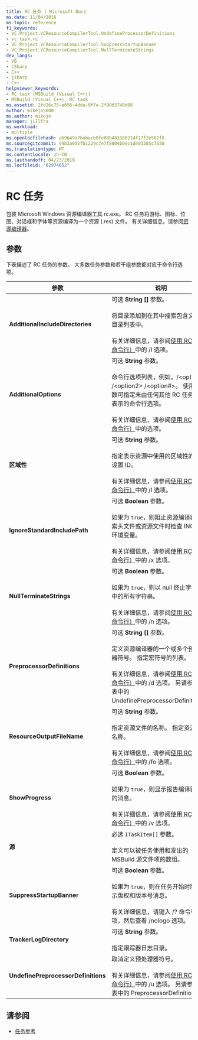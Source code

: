 ```yaml
---
title: RC 任务 | Microsoft Docs
ms.date: 11/04/2016
ms.topic: reference
f1_keywords:
- VC.Project.VCResourceCompilerTool.UndefineProcessorDefinitions
- vc.task.rc
- VC.Project.VCResourceCompilerTool.SuppressStartupBanner
- VC.Project.VCResourceCompilerTool.NullTerminateStrings
dev_langs:
- VB
- CSharp
- C++
- jsharp
- C++
helpviewer_keywords:
- RC task (MSBuild (Visual C++))
- MSBuild (Visual C++), RC task
ms.assetid: 2fd26c75-a056-4dda-9f7e-2f90d3748d88
author: mikejo5000
ms.author: mikejo
manager: jillfra
ms.workload:
- multiple
ms.openlocfilehash: a69649a7babacb0fe08b483380214f17f2e582f8
ms.sourcegitcommit: 94b3a052fb1229c7e7f8804b09c1d403385c7630
ms.translationtype: HT
ms.contentlocale: zh-CN
ms.lasthandoff: 04/23/2019
ms.locfileid: "62974652"
---
```

# <a name="rc-task"></a>RC 任务
包装 Microsoft Windows 资源编译器工具 rc.exe。 RC 任务将游标、图标、位图、对话框和字体等资源编译为一个资源 (.res) 文件。 有关详细信息，请参阅[资源编译器](https://docs.microsoft.com/windows/desktop/menurc/resource-compiler)。

## <a name="parameters"></a>参数
 下表描述了 RC 任务的参数。 大多数任务参数和若干组参数都对应于命令行选项。

|参数|说明|
|---------------|-----------------|
|**AdditionalIncludeDirectories**|可选 **String []** 参数。<br /><br /> 将目录添加到在其中搜索包含文件的目录列表中。<br /><br /> 有关详细信息，请参阅[使用 RC（RC 命令行）](http://go.microsoft.com/fwlink/?LinkId=155730)中的 /I 选项。|
|**AdditionalOptions**|可选 **String** 参数。<br /><br /> 命令行选项列表，例如，/\<option1> /\<option2> /\<option#>。 使用此参数可指定未由任何其他 RC 任务参数表示的命令行选项。<br /><br /> 有关详细信息，请参阅[使用 RC（RC 命令行）](http://go.microsoft.com/fwlink/?LinkId=155730)中的选项。|
|**区域性**|可选 **String** 参数。<br /><br /> 指定表示资源中使用的区域性的区域设置 ID。<br /><br /> 有关详细信息，请参阅[使用 RC（RC 命令行）](http://go.microsoft.com/fwlink/?LinkId=155730)中的 /I 选项。|
|**IgnoreStandardIncludePath**|可选 **Boolean** 参数。<br /><br /> 如果为 `true`，则阻止资源编译器在搜索头文件或资源文件时检查 INCLUDE 环境变量。<br /><br /> 有关详细信息，请参阅[使用 RC（RC 命令行）](http://go.microsoft.com/fwlink/?LinkId=155730)中的 /x 选项。|
|**NullTerminateStrings**|可选 **Boolean** 参数。<br /><br /> 如果为 `true`，则以 null 终止字符串表中的所有字符串。<br /><br /> 有关详细信息，请参阅[使用 RC（RC 命令行）](http://go.microsoft.com/fwlink/?LinkId=155730)中的 /n 选项。|
|**PreprocessorDefinitions**|可选 **String []** 参数。<br /><br /> 定义资源编译器的一个或多个预处理器符号。 指定宏符号的列表。<br /><br /> 有关详细信息，请参阅[使用 RC（RC 命令行）](http://go.microsoft.com/fwlink/?LinkId=155730)中的 /d 选项。 另请参阅此表中的 UndefinePreprocessorDefinitions。|
|**ResourceOutputFileName**|可选 **String** 参数。<br /><br /> 指定资源文件的名称。 指定资源文件名称。<br /><br /> 有关详细信息，请参阅[使用 RC（RC 命令行）](http://go.microsoft.com/fwlink/?LinkId=155730)中的 /fo 选项。|
|**ShowProgress**|可选 **Boolean** 参数。<br /><br /> 如果为 `true`，则显示报告编译器进度的消息。<br /><br /> 有关详细信息，请参阅[使用 RC（RC 命令行）](http://go.microsoft.com/fwlink/?LinkId=155730)中的 /v 选项。|
|**源**|必选 `ITaskItem[]` 参数。<br /><br /> 定义可以被任务使用和发出的 MSBuild 源文件项的数组。|
|**SuppressStartupBanner**|可选 **Boolean** 参数。<br /><br /> 如果为 `true`，则在任务开始时阻止显示版权和版本号消息。<br /><br /> 有关详细信息，请键入 /? 命令行选项，然后查看 /nologo 选项。|
|**TrackerLogDirectory**|可选 **String** 参数。<br /><br /> 指定跟踪器日志目录。|
|**UndefinePreprocessorDefinitions**|取消定义预处理器符号。<br /><br /> 有关详细信息，请参阅[使用 RC（RC 命令行）](http://go.microsoft.com/fwlink/?LinkId=155730)中的 /u 选项。 另请参阅此表中的 PreprocessorDefinitions。|

## <a name="see-also"></a>请参阅
- [任务参考](../msbuild/msbuild-task-reference.md)